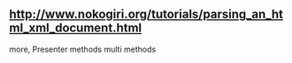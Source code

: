 
http://www.nokogiri.org/tutorials/parsing_an_html_xml_document.html
---

more,
Presenter methods
multi methods

